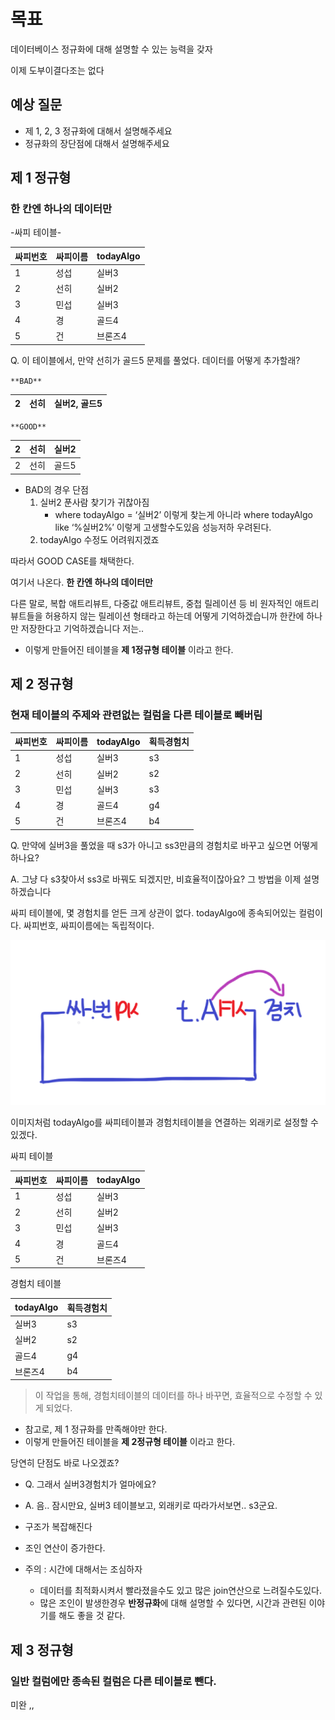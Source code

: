 # 목표

데이터베이스 정규화에 대해 설명할 수 있는 능력을 갖자

이제 도부이결다조는 없다

## 예상 질문

- 제 1, 2, 3 정규화에 대해서 설명해주세요
- 정규화의 장단점에 대해서 설명해주세요

## 제 1 정규형

### 한 칸엔 하나의 데이터만

-싸피 테이블-

| 싸피번호 | 싸피이름 | todayAlgo |
| -------- | -------- | --------- |
| 1        | 성섭     | 실버3     |
| 2        | 선히     | 실버2     |
| 3        | 민섭     | 실버3     |
| 4        | 경       | 골드4     |
| 5        | 건       | 브론즈4   |

Q. 이 테이블에서, 만약 선히가 골드5 문제를 풀었다. 데이터를 어떻게 추가할래?

`**BAD**`

| 2   | 선히 | 실버2, 골드5 |
| --- | ---- | ------------ |

`**GOOD**`

| 2   | 선히 | 실버2 |
| --- | ---- | ----- |
| 2   | 선히 | 골드5 |

- BAD의 경우 단점
  1. 실버2 푼사람 찾기가 귀찮아짐
     - where todayAlgo = ‘실버2’ 이렇게 찾는게 아니라 where todayAlgo like ‘%실버2%’ 이렇게 고생할수도있음 성능저하 우려된다.
  2. todayAlgo 수정도 어려워지겠죠

따라서 GOOD CASE를 채택한다.

여기서 나온다. **한 칸엔 하나의 데이터만**

다른 말로, 복합 애트리뷰트, 다중값 애트리뷰트, 중첩 릴레이션 등 비 원자적인 애트리뷰트들을 허용하지 않는 릴레이션 형태라고 하는데 어떻게 기억하겠습니까 한칸에 하나만 저장한다고 기억하겠습니다 저는..

- 이렇게 만들어진 테이블을 **제 1정규형 테이블** 이라고 한다.

## 제 2 정규형

### 현재 테이블의 주제와 관련없는 컬럼을 다른 테이블로 빼버림

| 싸피번호 | 싸피이름 | todayAlgo | 획득경험치 |
| -------- | -------- | --------- | ---------- |
| 1        | 성섭     | 실버3     | s3         |
| 2        | 선히     | 실버2     | s2         |
| 3        | 민섭     | 실버3     | s3         |
| 4        | 경       | 골드4     | g4         |
| 5        | 건       | 브론즈4   | b4         |

Q. 만약에 실버3을 풀었을 때 s3가 아니고 ss3만큼의 경험치로 바꾸고 싶으면 어떻게하나요?

A. 그냥 다 s3찾아서 ss3로 바꿔도 되겠지만, 비효율적이잖아요? 그 방법을 이제 설명하겠습니다

싸피 테이블에, 몇 경험치를 얻든 크게 상관이 없다. todayAlgo에 종속되어있는 컬럼이다. 싸피번호, 싸피이름에는 독립적이다.

![Untitled](<normalizationImg/Untitled%20(10).png>)

이미지처럼 todayAlgo를 싸피테이블과 경험치테이블을 연결하는 외래키로 설정할 수 있겠다.

싸피 테이블

| 싸피번호 | 싸피이름 | todayAlgo |
| -------- | -------- | --------- |
| 1        | 성섭     | 실버3     |
| 2        | 선히     | 실버2     |
| 3        | 민섭     | 실버3     |
| 4        | 경       | 골드4     |
| 5        | 건       | 브론즈4   |

경험치 테이블

| todayAlgo | 획득경험치 |
| --------- | ---------- |
| 실버3     | s3         |
| 실버2     | s2         |
| 골드4     | g4         |
| 브론즈4   | b4         |

> 이 작업을 통해, 경험치테이블의 데이터를 하나 바꾸면, 효율적으로 수정할 수 있게 되었다.

- 참고로, 제 1 정규화를 만족해야만 한다.
- 이렇게 만들어진 테이블을 **제 2정규형 테이블** 이라고 한다.

당연히 단점도 바로 나오겠죠?

- Q. 그래서 실버3경험치가 얼마에요?
- A. 음.. 잠시만요, 실버3 테이블보고, 외래키로 따라가서보면.. s3군요.

- 구조가 복잡해진다
- 조인 연산이 증가한다.
- 주의 : 시간에 대해서는 조심하자
  - 데이터를 최적화시켜서 빨라졌을수도 있고 많은 join연산으로 느려질수도있다.
  - 많은 조인이 발생한경우 **반정규화**에 대해 설명할 수 있다면, 시간과 관련된 이야기를 해도 좋을 것 같다.

## 제 3 정규형

### 일반 컬럼에만 종속된 컬럼은 다른 테이블로 뺀다.

미완 ,,
